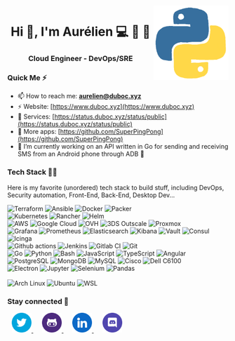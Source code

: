 <!--
### Hi there 👋
**zteeed/zteeed** is a ✨ _special_ ✨ repository because its `README.md` (this file) appears on your GitHub profile.

Here are some ideas to get you started:

- 🔭 I’m currently working on ...
- 🌱 I’m currently learning ...
- 👯 I’m looking to collaborate on ...
- 🤔 I’m looking for help with ...
- 💬 Ask me about ...
- 📫 How to reach me: ...
- 😄 Pronouns: ...
- ⚡ Fun fact: ...
-->

<img align='right' src="python.gif" width="170">
<h1 align="center">Hi 👋, I'm Aurélien 💻 🐧 🏓</h1>
<h3 align="center">Cloud Engineer - DevOps/SRE</h3>

<!--
<p align="center">
<img src="https://komarev.com/ghpvc/?username=zteeed&label=Profile%20views&color=0e75b6&style=flat"
     alt="zteeed"/>
</p>
-->

<!--
[![GitHub Aurelien](https://img.shields.io/github/followers/zteeed?label=follow&style=social)](https://github.com/zteeed)
-->

### Quick Me ⚡

- 📫 How to reach me: **aurelien@duboc.xyz**
- ⚡ Website: [https://www.duboc.xyz](https://www.duboc.xyz)
- 🚩 Services: [https://status.duboc.xyz/status/public](https://status.duboc.xyz/status/public)
- 📱 More apps: [https://github.com/SuperPingPong](https://github.com/SuperPingPong)
- 🔭 I’m currently working on an API written in Go for sending and receiving SMS from an Android phone through ADB 📱

### Tech Stack 👨‍💻

Here is my favorite (unordered) tech stack to build stuff, including DevOps, Security automation, Front-End, Back-End, Desktop Dev...

<p style="margin: 0px !important">
<img alt="Terraform" src="https://img.shields.io/badge/-Terraform-7B42BC?style=flat&logo=Terraform&logoColor=white" />
<img alt="Ansible" src="https://img.shields.io/badge/-Ansible-EE0000?style=flat&logo=Ansible&logoColor=white" />
<img alt="Docker" src="https://img.shields.io/badge/-Docker-46a2f1?style=flat&logo=docker&logoColor=white" />
<img alt="Packer" src="https://img.shields.io/badge/-Packer-02A8EF?style=flat&logo=Packer&logoColor=white" />
<br>

<img alt="Kubernetes" src="https://img.shields.io/badge/-Kubernetes-326CE5?style=flat&logo=Kubernetes&logoColor=white" />
<img alt="Rancher" src="https://img.shields.io/badge/-Rancher-0075A8?style=flat&logo=Rancher&logoColor=white" />
<img alt="Helm" src="https://img.shields.io/badge/-Helm-0F1689?style=flat&logo=Helm&logoColor=white" />
<br>

<img alt="AWS" src="https://img.shields.io/badge/-AWS-232F3E?style=flat&logo=amazon-web-services&logoColor=white" />
<img alt="Google Cloud" src="https://img.shields.io/badge/Google%20Cloud-%234285F4.svg?logo=google-cloud&logoColor=white" />
<img alt="OVH" src="https://img.shields.io/badge/-OVH-123F6D?style=flat&logo=OVH&logoColor=white" />
<img alt="3DS Outscale" src="https://img.shields.io/badge/-3DS Outscale-19233E?style=flat&logo=dassaultsystemes&logoColor=white" />
<img alt="Proxmox" src="https://img.shields.io/badge/-Proxmox-E57000?style=flat&logo=Proxmox&logoColor=white" />
<br>

<img alt="Grafana" src="https://img.shields.io/badge/-Grafana-F46800?style=flat&logo=Grafana&logoColor=white" />
<img alt="Prometheus" src="https://img.shields.io/badge/-Prometheus-E6522C?style=flat&logo=Prometheus&logoColor=white" />
<img alt="Elasticsearch" src="https://img.shields.io/badge/-Elasticsearch-005571?style=flat&logo=Elasticsearch&logoColor=white" />
<img alt="Kibana" src="https://img.shields.io/badge/-Kibana-005571?style=flat&logo=Kibana&logoColor=white" />
<img alt="Vault" src="https://img.shields.io/badge/-Vault-000000?style=flat&logo=Vault&logoColor=white" />
<img alt="Consul" src="https://img.shields.io/badge/-Consul-F24C53?style=flat&logo=Consul&logoColor=white" />
<img alt="Icinga" src="https://img.shields.io/badge/-Icinga-06062C?style=flat&logo=Icinga&logoColor=white" />
<br>

<img alt="Github actions" src="https://img.shields.io/badge/-Github_Actions-2088FF?style=flat&logo=github-actions&logoColor=white" />
<img alt="Jenkins" src="https://img.shields.io/badge/Jenkins-D24939?logo=jenkins&logoColor=white" />
<img alt="Gitlab CI" src="https://img.shields.io/badge/-Gitlab CI-FC6D26?style=flat&logo=Gitlab&logoColor=white" />
<img alt="Git" src="https://img.shields.io/badge/-Git-F05032?style=flat&logo=git&logoColor=white" />
<br>

<img alt="Go" src="https://img.shields.io/badge/-Go-79D4FD?style=flat&logo=go&logoColor=white"/>
<img alt="Python" src="https://img.shields.io/badge/-Python-3776AB?style=flat&logo=python&logoColor=white"/>
<img alt="Bash" src="https://img.shields.io/badge/Bash-4EAA25?logo=gnubash&logoColor=fff"/>
<img alt="JavaScript" src="https://img.shields.io/badge/-Javascript-F7DF1E?style=flat&logo=Javascript&logoColor=white" />
<img alt="TypeScript" src="https://img.shields.io/badge/-TypeScript-007ACC?style=flat&logo=typescript&logoColor=white" />
<img alt="Angular" src="https://img.shields.io/badge/-Angular-DD0031?style=flat&logo=Angular&logoColor=white" />
<br>

<img alt="PostgreSQL" src="https://img.shields.io/badge/-PostgreSQL-4169E1?style=flat&logo=PostgreSQL&logoColor=white" />
<img alt="MongoDB" src="https://img.shields.io/badge/-MongoDB-13aa52?style=flat&logo=mongodb&logoColor=white" />
<img alt="MySQL" src="https://img.shields.io/badge/-MySQL-4479A1?style=flat&logo=mysql&logoColor=white" />
<img alt="Cisco" src="https://img.shields.io/badge/-Cisco-1BA0D7?style=flat&logo=Cisco&logoColor=white" />
<img alt="Dell C6100" src="https://img.shields.io/badge/-Dell C6100-007DB8?style=flat&logo=Dell&logoColor=white" />
<br>

<img alt="Electron" src="https://img.shields.io/badge/-Electron-47848F?style=flat&logo=electron&logoColor=white"/>
<img alt="Jupyter" src="https://img.shields.io/badge/-Jupyter-F37626?style=flat&logo=Jupyter&logoColor=white"/>
<img alt="Selenium" src="https://img.shields.io/badge/-Selenium-43B02A?style=flat&logo=Selenium&logoColor=white"/>
<img alt="Pandas" src="https://img.shields.io/badge/-Pandas-150458?style=flat&logo=Pandas&logoColor=white"/>
</p>
<br>

<img alt="Arch Linux" src="https://img.shields.io/badge/-Arch Linux-1793D1?style=flat&logo=archlinux&logoColor=white"/>
<img alt="Ubuntu" src="https://img.shields.io/badge/-Ubuntu-E95420?style=flat&logo=ubuntu&logoColor=white"/>
<img alt="WSL" src="https://img.shields.io/badge/-WSL-000000?style=flat&logo=linux&logoColor=white"/>
</p>

### Stay connected 🤝

<div>
<a style="padding: 10px" href="https://twitter.com/zteeed_">
<img src="./social-icons/twitter.png" height=45 weight=45>
</a>
<a style="padding: 10px" href="https://github.com/zteeed">
<img src="./social-icons/github.png" height=45 weight=45>
</a>
<a style="padding: 10px" href="https://www.linkedin.com/in/aurelien-duboc/">
<img src="./social-icons/linkedin.png" height=45 weight=45>
</a>
<a style="padding: 10px" href="https://discordapp.com/users/zTeeed#2835">
<img src="./social-icons/discord.png" height=45 weight=45>
</a>
</div>
